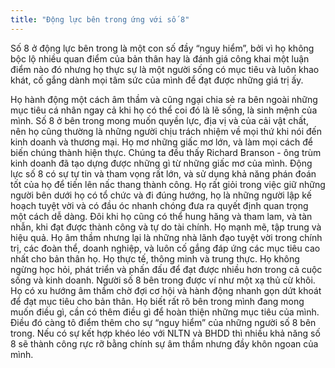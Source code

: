 ```yaml
---
title: "Động lực bên trong ứng với số 8"
---
```

Số 8 ở động lực bên trong là một con số đầy “nguy  hiểm”, bởi vì họ không bộc lộ nhiều quan điểm của bản thân hay là đánh giá công khai một luận điểm nào đó nhưng họ thực sự là một người sống có mục tiêu và luôn khao khát, cố gắng dành mọi tâm sức của mình để đạt được những giá trị ấy.

Họ hành động một cách âm thầm và cũng ngại chia sẻ ra bên ngoài những mục tiêu cá nhân ngay cả khi họ có thể coi đó là lẽ sống, là sinh mệnh của mình. Số 8 ở bên trong mong muốn quyền lực, địa vị và của cải vật chất, nên họ cũng thường là những người chịu trách nhiệm về mọi thứ khi nói đến kinh doanh và thương mại. Họ mơ những giấc mơ lớn, và làm mọi cách để biến chúng thành hiện thực. Chúng ta đều thấy Richard Branson - ông trùm kinh doanh  đã tạo dựng được những gì từ những giấc mơ của mình. Động lực số 8 có sự tự tin và tham vọng rất lớn, và sử dụng khả năng phán đoán tốt của họ để tiến lên nấc thang thành công. Họ rất giỏi trong việc giữ những người bên dưới họ có tổ chức và đi đúng hướng, họ là những người lập kế hoạch tuyệt vời và có đầu óc nhanh chóng đưa ra quyết định quan trọng một cách dễ dàng. Đôi khi họ cũng có thể hung hăng và tham lam, và tàn nhẫn, khi đạt được thành công và tự do tài chính. Họ mạnh mẽ, tập trung và hiệu quả. Họ âm thầm nhưng lại là những nhà lãnh đạo tuyệt vời trong chính trị, các đoàn thể, doanh nghiệp, và luôn cố gắng đáp ứng các mục tiêu cao nhất cho bản thân họ. Họ thực tế, thông minh và trung thực. Họ không ngừng học hỏi, phát triển và phấn đấu để đạt được nhiều hơn trong cả cuộc sống và kinh doanh. Người số 8 bên trong được ví như một xạ thủ cừ khôi. Họ có xu hướng âm thầm chờ đợi cơ hội và hành động nhanh gọn dứt khoát để đạt mục tiêu cho bản thân. Họ biết rất rõ bên trong mình đang mong muốn điều gì, cần có thêm điều gì để hoàn thiện những mục tiêu của mình. Điều đó càng tô điểm thêm cho sự “nguy hiểm” của những người số 8 bên trong. Nếu có sự kết hợp khéo léo với NLTN và BHDD thì nhiều khả năng số 8 sẽ thành công rực rỡ bằng chính sự âm thầm nhưng đầy khôn ngoan của mình.
